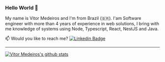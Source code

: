 ### Hello World 👋

My name is Vitor Medeiros and I'm from Brazil (🇧🇷). I'am Software engineer with more than 4 years of experience in web solutions, I bring with me knowledge of systems using Node, Typescript, React, NestJS and Java.

📫 Would you like to reach me?
[![Linkedin Badge](https://img.shields.io/badge/-LinkedIn-blue?style=flat-square&logo=Linkedin&logoColor=white&link=https://www.linkedin.com/in/vitormedeiros911/)](https://www.linkedin.com/in/vitormedeiros911/)

____

[![Vitor Medeiros's github stats](https://github-readme-stats.vercel.app/api?username=vitormedeiros911&theme=dark&show_icons=true&count_private=true)](https://github.com/vitormedeiros911)
